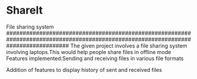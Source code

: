 # ShareIt
File sharing system
###################################################################################################################################
The given project involves a file sharing system involving laptops.This would help people share files in offline mode 
Features implemented:Sending and receiving files in various file formats

Addition of features to display history of sent and received files

